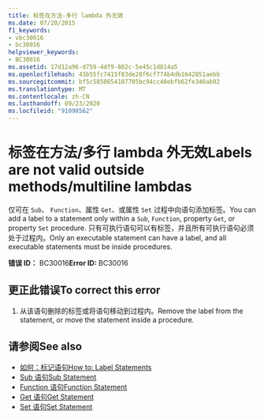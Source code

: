 ```yaml
---
title: 标签在方法-多行 lambda 外无效
ms.date: 07/20/2015
f1_keywords:
- vbc30016
- bc30016
helpviewer_keywords:
- BC30016
ms.assetid: 17d12a96-d759-4df9-882c-5e45c1d814a5
ms.openlocfilehash: 43b55fc7415f83de28f6cf774b4db1642851aebb
ms.sourcegitcommit: bf5c5850654187705bc94cc40ebfb62fe346ab02
ms.translationtype: MT
ms.contentlocale: zh-CN
ms.lasthandoff: 09/23/2020
ms.locfileid: "91098562"
---
```

# <a name="labels-are-not-valid-outside-methodsmultiline-lambdas"></a><span data-ttu-id="696eb-102">标签在方法/多行 lambda 外无效</span><span class="sxs-lookup"><span data-stu-id="696eb-102">Labels are not valid outside methods/multiline lambdas</span></span>

<span data-ttu-id="696eb-103">仅可在 `Sub`、 `Function`、属性 `Get`、或属性 `Set` 过程中向语句添加标签。</span><span class="sxs-lookup"><span data-stu-id="696eb-103">You can add a label to a statement only within a `Sub`, `Function`, property `Get`, or property `Set` procedure.</span></span> <span data-ttu-id="696eb-104">只有可执行语句可以有标签，并且所有可执行语句必须处于过程内。</span><span class="sxs-lookup"><span data-stu-id="696eb-104">Only an executable statement can have a label, and all executable statements must be inside procedures.</span></span>  
  
 <span data-ttu-id="696eb-105">**错误 ID：** BC30016</span><span class="sxs-lookup"><span data-stu-id="696eb-105">**Error ID:** BC30016</span></span>  
  
## <a name="to-correct-this-error"></a><span data-ttu-id="696eb-106">更正此错误</span><span class="sxs-lookup"><span data-stu-id="696eb-106">To correct this error</span></span>  
  
1. <span data-ttu-id="696eb-107">从该语句删除的标签或将语句移动到过程内。</span><span class="sxs-lookup"><span data-stu-id="696eb-107">Remove the label from the statement, or move the statement inside a procedure.</span></span>  
  
## <a name="see-also"></a><span data-ttu-id="696eb-108">请参阅</span><span class="sxs-lookup"><span data-stu-id="696eb-108">See also</span></span>

- [<span data-ttu-id="696eb-109">如何：标记语句</span><span class="sxs-lookup"><span data-stu-id="696eb-109">How to: Label Statements</span></span>](../programming-guide/program-structure/how-to-label-statements.md)
- [<span data-ttu-id="696eb-110">Sub 语句</span><span class="sxs-lookup"><span data-stu-id="696eb-110">Sub Statement</span></span>](../language-reference/statements/sub-statement.md)
- [<span data-ttu-id="696eb-111">Function 语句</span><span class="sxs-lookup"><span data-stu-id="696eb-111">Function Statement</span></span>](../language-reference/statements/function-statement.md)
- [<span data-ttu-id="696eb-112">Get 语句</span><span class="sxs-lookup"><span data-stu-id="696eb-112">Get Statement</span></span>](../language-reference/statements/get-statement.md)
- [<span data-ttu-id="696eb-113">Set 语句</span><span class="sxs-lookup"><span data-stu-id="696eb-113">Set Statement</span></span>](../language-reference/statements/set-statement.md)

